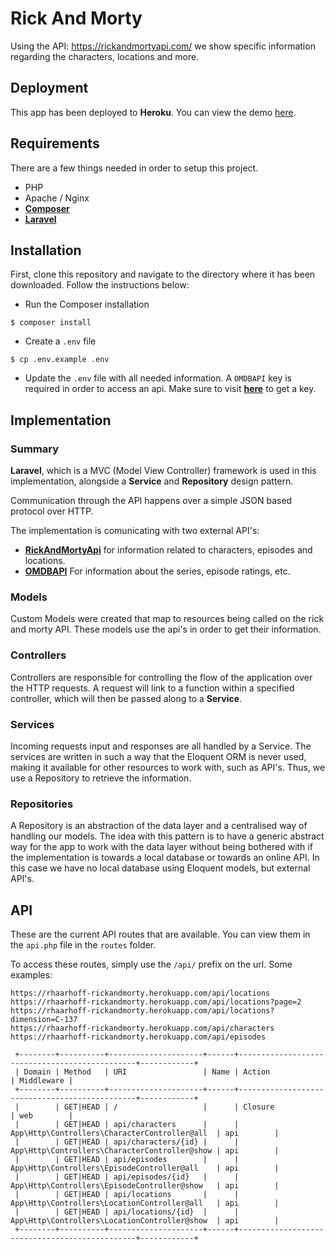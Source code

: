 # Rick And Morty
Using the API: https://rickandmortyapi.com/ we show specific information regarding the characters, locations and more.

## Deployment
This app has been deployed to **Heroku**. You can view the demo [here](https://rhaarhoff-rickandmorty.herokuapp.com/).

## Requirements
There are a few things needed in order to setup this project.
- PHP
- Apache / Nginx
- **[Composer](https://getcomposer.org/)**
- **[Laravel](https://laravel.com/docs/8.x/installation)**

## Installation
First, clone this repository and navigate to the directory where it has been downloaded. Follow the instructions below:

- Run the Composer installation
```jshelllanguage
$ composer install
```
- Create a `.env` file
```jshelllanguage
$ cp .env.example .env 
```
- Update the `.env` file with all needed information. A `OMDBAPI` key is required in order to access
an api. Make sure to visit **[here](https://www.omdbapi.com/)** to get a key.

## Implementation

### Summary
**Laravel**, which is a MVC (Model View Controller) framework is used in this implementation, alongside a **Service** and **Repository** design pattern. 

Communication through the API happens over a simple JSON based protocol over HTTP.

The implementation is comunicating with two external API's:

- **[RickAndMortyApi](https://rickandmortyapi.com/)** for information related to characters, episodes and locations.
- **[OMDBAPI](https://www.omdbapi.com/)** For information about the series, episode ratings, etc.

### Models
Custom Models were created that map to resources being called on the rick and morty API. These
models use the api's in order to get their information.

### Controllers
Controllers are responsible for controlling the flow of the application over the HTTP requests. 
A request will link to a function within a specified controller, which will then be passed along to a **Service**.

### Services
Incoming requests input and responses are all handled by a Service.
The services are written in such a way that the Eloquent ORM is never used, making it available for other resources to 
work with, such as API's. Thus, we use a Repository to retrieve the information.

### Repositories
A Repository is an abstraction of the data layer and a centralised way of handling our models. 
The idea with this pattern is to have a generic abstract way for the app to work with the data 
layer without being bothered with if the implementation is towards a local database or towards an online API. In this case
we have no local database using Eloquent models, but external API's.

## API
These are the current API routes that are available. You can view them in the `api.php` file in the `routes` folder.

To access these routes, simply use the `/api/` prefix on the url. Some examples:
```jshelllanguage
https://rhaarhoff-rickandmorty.herokuapp.com/api/locations
https://rhaarhoff-rickandmorty.herokuapp.com/api/locations?page=2
https://rhaarhoff-rickandmorty.herokuapp.com/api/locations?dimension=C-137
https://rhaarhoff-rickandmorty.herokuapp.com/api/characters
https://rhaarhoff-rickandmorty.herokuapp.com/api/episodes
``` 
```
 +--------+----------+---------------------+------+-----------------------------------------------+------------+
 | Domain | Method   | URI                 | Name | Action                                        | Middleware |
 +--------+----------+---------------------+------+-----------------------------------------------+------------+
 |        | GET|HEAD | /                   |      | Closure                                       | web        |
 |        | GET|HEAD | api/characters      |      | App\Http\Controllers\CharacterController@all  | api        |
 |        | GET|HEAD | api/characters/{id} |      | App\Http\Controllers\CharacterController@show | api        |
 |        | GET|HEAD | api/episodes        |      | App\Http\Controllers\EpisodeController@all    | api        |
 |        | GET|HEAD | api/episodes/{id}   |      | App\Http\Controllers\EpisodeController@show   | api        |
 |        | GET|HEAD | api/locations       |      | App\Http\Controllers\LocationController@all   | api        |
 |        | GET|HEAD | api/locations/{id}  |      | App\Http\Controllers\LocationController@show  | api        |
 +--------+----------+---------------------+------+-----------------------------------------------+------------+
```
